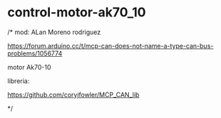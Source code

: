 # control-motor-ak70_10
/*
mod: ALan Moreno rodriguez

https://forum.arduino.cc/t/mcp-can-does-not-name-a-type-can-bus-problems/1056774

motor Ak70-10


libreria:


https://github.com/coryjfowler/MCP_CAN_lib


*/
